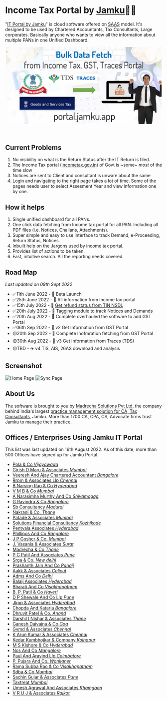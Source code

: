 # Income Tax Portal by [Jamku](https://madrecha.com/jamku/)👩‍🦰

"[IT Portal by Jamku](https://portal.jamku.app/)" is cloud software offered on [SAAS](https://en.wikipedia.org/wiki/Software_as_a_service) model. It's designed to be used by Chartered Accountants, Tax Consultants, Large corporates. Basically anyone who wants to view all the information about multiple PANs in one Unified Dashboard.

<p align="center">
  <img src="img/cover-image-v2.jpg" alt="Income Tax Portal by Jamku cover image" width="500px"/>
</p>
<br/>

## Current Problems

1. No visibility on what is the Return Status after the IT Return is filed.
1. The Income Tax portal ([incometax.gov.in](https://www.incometax.gov.in/iec/foportal)) of Govt is ~some~ _most_ of the time slow
1. Notices are sent to Client and consultant is unware about the same
1. Login and navigating to the right page takes a lot of time. Some of the pages needs user to select Assesment Year and view information one by one.

## How it helps

1. Single unified dashboard for all PANs.
1. One click data fetching from Income tax portal for all PAN. Including all PDF files (i.e. Notices, Challans, Attachments).
1. Super simple and easy to use interface to track Demand, e-Proceeding, Return Status, Notices.
1. Inbuilt help on the Jargons used by income tax portal.
1. Provides list of actions to be taken.
1. Fast, intuitive search. All the reporting needs covered.

## Road Map
_Last updated on 09th Sept 2022_
* ✅11th June 2022 - 🐛 Beta Launch
* ✅25th June 2022 - 🦋 All information from Income tax portal
* ✅15th July 2022 - 🦋 [Get refund status from TIN NSDL](https://github.com/madrecha/portal/issues/17)
* ✅20th July 2022 - 🔖 Tagging module to track Notices and Demands 
* ✅20th Aug 2022 - 🦋 Complete overhauled the software to add GST Portal 
* ✅06th Sep 2022 - 🦋 v2 Get Information from GST Portal
* 🟡20th Sep 2022 - 🚗 Complete Inofmration fetching from GST Portal
* 🟡30th Aug 2022 - 🚗 v3 Get Information from Traces (TDS)
* 🟡TBD - ✈️ v4 TIS, AIS, 26AS download and analysis

## Screenshot 
![Home Page](https://user-images.githubusercontent.com/11911938/178150707-5aed57e2-6647-400a-b010-dcedc5c3968a.png)
![Sync Page](https://user-images.githubusercontent.com/11911938/178149653-b5abe853-3bb0-47c5-82fa-46a1bc35c02b.png)

## About Us

The software is brought to you by [Madrecha Solutions Pvt Ltd](https://www.linkedin.com/company/madrecha-and-company/), the company behind India's largest [practice management solution for CA, Tax Consultants](https://madrecha.com/jamku/), Jamku. More than 1700 CA, CPA, CS, Advocate firms trust Jamku to manage their practice. 


## Offices / Enterprises Using Jamku IT Portal
This list was last updated on 16th August 2022. As of this date, more than 500 Offices have signed up for Jamku Portal.

* [Pola & Co _Vijayawada_](https://capola.co.in?jamkuRef=XCOBVR)
* [Girish D Maru & Associates _Mumbai_](https://girishdmaru.in?jamkuRef=6OJYMZ)
* [Veeresh And Ajay Chartered Accountant _Bangalore_](http://cavac.in/?jamkuRef=QIZWSM)
* [Rrpm & Associates Llp _Chennai_](http://rrpm.co.in?jamkuRef=LJ6CC6)
* [B Narsing Rao & Co _Hyderabad_](http://www.bnrandco.in/?jamkuRef=CR7Y7U)
* [V M B & Co _Mumbai_](http://www.cavmb.com?jamkuRef=4DGLD2)
* [A Narasimha Murthy And Co _Shivamogga_](https://anmcosmg.business.site/?jamkuRef=T8YKM2)
* [G Ravindra & Co _Bangalore_](https://gravindra.com/?jamkuRef=5ZXKGQ)
* [Sb Consultancy _Madurai_](https://sbconsultancy.net/?jamkuRef=8N3NHW)
* [Nakrani & Co. _Thane_](https://www.canp.co.in?jamkuRef=XJPXQ0)
* [Patade & Associates _Mumbai_](https://www.capna.in/?jamkuRef=FTBQEM)
* [Solutions Financial Consultancy _Kozhikode_](https://www.finpalbooks.com/?jamkuRef=QI5WXI)
* [Pentyala  Associates _Hyderabad_](https://www.pentyalaassociates.com?jamkuRef=4TJU90)
* [Phillipos And Co _Bangalore_](https://www.phillipos.co.in/?jamkuRef=9UVY0M)
* [J P Gosher & Co. _Mumbai_](https://jpgosher.in?jamkuRef=3RA5P8)
* [J. Vasania & Associates _Surat_](https://jvasania.com?jamkuRef=ZAOPOG)
* [Madrecha & Co _Thane_](https://madrecha.com?jamkuRef=7DBS6D)
* [P C Patil And Associates _Pune_](https://pcpatil.com?jamkuRef=DY5ICS)
* [Srga & Co. _New delhi_](https://srgglobal-ca.com?jamkuRef=AXSGNQ)
* [Prashanth Jain And Co _Panaji_](https://wwwcapkjaingoa.com?jamkuRef=GOE104)
* [Aakk & Associates _Calicut_](https://www.aakk.in?jamkuRef=GQPSWW)
* [Adms And Co _Delhi_](https://www.adms.co.in?jamkuRef=EHACVP)
* [Balaji Associates _Hyderabad_](https://www.balajiassociates.co.in?jamkuRef=1HSRSK)
* [Bharati And Co _Visakhapatnam_](https://www.bharatiandco.com?jamkuRef=PEWTH4)
* [B. P. Patil & Co _Haveri_](https://www.bppatil.com?jamkuRef=L9SB42)
* [D P Shewale And Co Llp _Pune_](https://www.cadpshewale.in?jamkuRef=3S3ELV)
* [Jkpp & Associates _Hyderabad_](https://www.cajkpp.com?jamkuRef=638AGB)
* [Chopda And Kataria _Bangalore_](https://www.chopdakataria.com?jamkuRef=AAM9VY)
* [Dhruvit Patel & Co. _Anand_](https://www.dhruvitpatel.com?jamkuRef=6YQ9WO)
* [Darshil I Nishar & Associates _Thane_](https://www.dinassociates.in?jamkuRef=6V5ZO4)
* [Ganesh Daivajna & Co _Goa_](https://www.gdco.in?jamkuRef=W90VJW)
* [Gvmd & Associates _Chennai_](https://www.gvmd.in?jamkuRef=F80BT8)
* [K Arun Kumar & Associates _Chennai_](https://www.kakassociates.net?jamkuRef=DLVP6T)
* [Kedar Kumbhojkar & Company _Kolhapur_](https://www.kedarkumbhojkar.com?jamkuRef=XXMIDA)
* [M S Kishore & Co _Hyderabad_](https://www.mskishoreandco.in?jamkuRef=RL8OHD)
* [Ncs And Co _Mangalore_](https://www.ncsco.in?jamkuRef=3Y745K)
* [Paul And Aravind Llp _Coimbatore_](https://www.paul-aravind.com?jamkuRef=L9PNU7)
* [P. Pujara And Co. _Wankaner_](https://www.ppujara.com?jamkuRef=6ND7G4)
* [Rama Subba Rao & Co _Visakhapatnam_](https://www.rsrca.com?jamkuRef=JDH0KX)
* [Sdba & Co _Mumbai_](https://www.sdba.co.in?jamkuRef=EZPS66)
* [Sachin Gujar & Associates _Pune_](https://www.sgujar.com?jamkuRef=VTUBDT)
* [Taxtreat _Mumbai_](https://www.taxtreat.in?jamkuRef=9AFD4N)
* [Umesh Agrawal And Associates _Khamgaon_](https://www.uaa.co.in?jamkuRef=XGVLW7)
* [V R U J & Associates _Rajkot_](https://www.vruj.in?jamkuRef=61LUN5)
